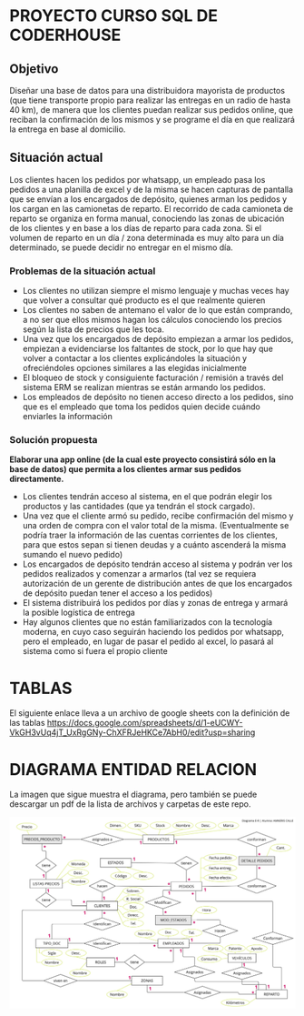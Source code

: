 # PROYECTO CURSO SQL DE CODERHOUSE

## Objetivo

Diseñar una base de datos para una distribuidora mayorista de productos (que tiene transporte propio para realizar las entregas en un radio de hasta 40 km), de manera que los clientes puedan realizar sus pedidos online, que reciban la confirmación de los mismos y se programe el día en que realizará la entrega en base al domicilio.

## Situación actual

Los clientes hacen los pedidos por whatsapp, un empleado pasa los pedidos a una planilla de excel y de la misma se hacen capturas de pantalla que se envían a los encargados de depósito, quienes arman los pedidos y los cargan en las camionetas de reparto. El recorrido de cada camioneta de reparto se organiza en forma manual, conociendo las zonas de ubicación de los clientes y en base a los días de reparto para cada zona. Si el volumen de reparto en un día / zona determinada es muy alto para un día determinado, se puede decidir no entregar en el mismo día.

### Problemas de la situación actual

- Los clientes no utilizan siempre el mismo lenguaje y muchas veces hay que volver a consultar qué producto es el que realmente quieren
- Los clientes no saben de antemano el valor de lo que están comprando, a no ser que ellos mismos hagan los cálculos conociendo los precios según la lista de precios que les toca.
- Una vez que los encargados de depósito empiezan a armar los pedidos, empiezan a evidenciarse los faltantes de stock, por lo que hay que volver a contactar a los clientes explicándoles la situación y ofreciéndoles opciones similares a las elegidas inicialmente
- El bloqueo de stock y consiguiente facturación / remisión a través del sistema ERM se realizan mientras se están armando los pedidos.
- Los empleados de depósito no tienen acceso directo a los pedidos, sino que es el empleado que toma los pedidos quien decide cuándo enviarles la información

### Solución propuesta

**Elaborar una app online (de la cual este proyecto consistirá sólo en la base de datos) que permita a los clientes armar sus pedidos directamente.**

- Los clientes tendrán acceso al sistema, en el que podrán elegir los productos y las cantidades (que ya tendrán el stock cargado).
- Una vez que el cliente armó su pedido, recibe confirmación del mismo y una orden de compra con el valor total de la misma. (Eventualmente se podría traer la información de las cuentas corrientes de los clientes, para que estos sepan si tienen deudas y a cuánto ascenderá la misma sumando el nuevo pedido)
- Los encargados de depósito tendrán acceso al sistema y podrán ver los pedidos realizados y comenzar a armarlos (tal vez se requiera autorización de un gerente de distribución antes de que los encargados de depósito puedan tener el acceso a los pedidos)
- El sistema distribuirá los pedidos por días y zonas de entrega y armará la posible logística de entrega
- Hay algunos clientes que no están familiarizados con la tecnología moderna, en cuyo caso seguirán haciendo los pedidos por whatsapp, pero el empleado, en lugar de pasar el pedido al excel, lo pasará al sistema como si fuera el propio cliente

# TABLAS

El siguiente enlace lleva a un archivo de google sheets con la definición de las tablas
https://docs.google.com/spreadsheets/d/1-eUCWY-VkGH3vUq4jT_UxRgGNy-ChXFRJeHKCe7AbH0/edit?usp=sharing

# DIAGRAMA ENTIDAD RELACION

La imagen que sigue muestra el diagrama, pero también se puede descargar un pdf de la lista de archivos y carpetas de este repo.

![alt text](Windward.jpg)
